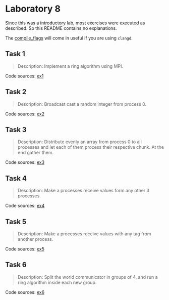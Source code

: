 # Laboratory 8

Since this was a introductory lab, most exercises were executed as described.
So this README contains no explanations.

The [compile_flags](compile_flags.txt) will come in useful if you are using
`clangd`.

## Task 1

> Description: Implement a ring algorithm using MPI.

Code sources:
[ex1](ex1)

## Task 2

> Description: Broadcast cast a random integer from process 0.

Code sources:
[ex2](ex2)

## Task 3

> Description: Distribute evenly an array from process 0 to all processes
> and let each of them process their respective chunk. At the end gather them.

Code sources:
[ex3](ex3)

## Task 4

> Description: Make a processes receive values form any other 3 processes.

Code sources:
[ex4](ex4)

## Task 5

> Description: Make a processes receive values with any tag from another
> process.

Code sources:
[ex5](ex5)

## Task 6

> Description: Split the world communicator in groups of 4, and run a ring
> algorithm inside each new group.

Code sources:
[ex6](ex6)
